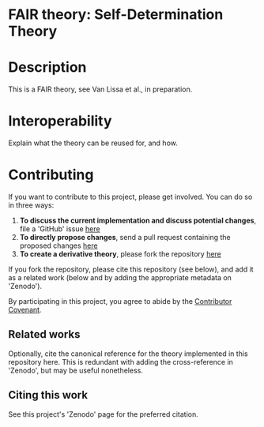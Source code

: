 # FAIR theory: Self-Determination Theory

# Description

This is a FAIR theory, see Van Lissa et al., in preparation.

# Interoperability

Explain what the theory can be reused for, and how.

# Contributing

If you want to contribute to this project, please get involved. You can do so in three ways:

1. **To discuss the current implementation and discuss potential changes**, file a 'GitHub' issue [here](https://github.com/cjvanlissa/self_determination_theory/issues)
2. **To directly propose changes**, send a pull request containing the proposed changes [here](https://github.com/cjvanlissa/self_determination_theory/pulls)
3. **To create a derivative theory**, please fork the repository [here](https://github.com/cjvanlissa/self_determination_theory/fork)

If you fork the repository, please cite this repository (see below), and add it as a related work (below and by adding the appropriate metadata on 'Zenodo').

By participating in this project, you agree to abide by the [Contributor Covenant](https://www.contributor-covenant.org/version/2/0/code_of_conduct.html).

## Related works

Optionally, cite the canonical reference for the theory implemented in this repository here. This is redundant with adding the cross-reference in 'Zenodo', but may be useful nonetheless.

## Citing this work

See this project's 'Zenodo' page for the preferred citation.
